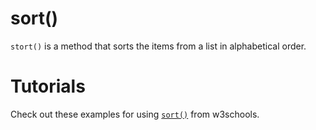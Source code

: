 # sort()

`stort()` is a method that sorts the items from a list in alphabetical order.

# Tutorials

Check out these examples for using [`sort()`](https://www.w3schools.com/python/ref_list_sort.asp) from w3schools.